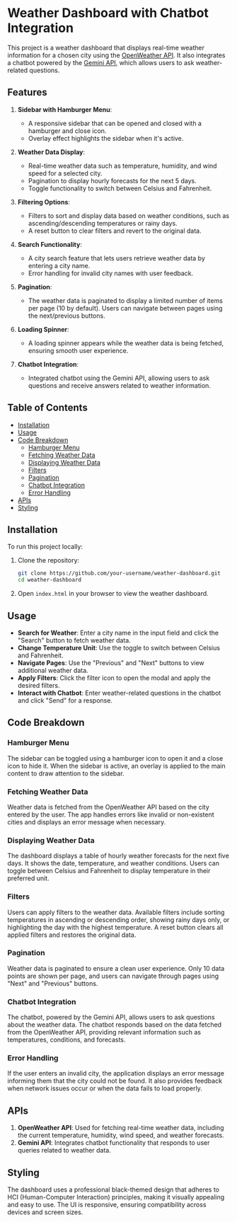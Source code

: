 # Weather Dashboard with Chatbot Integration

This project is a weather dashboard that displays real-time weather information for a chosen city using the [OpenWeather API](https://openweathermap.org/). It also integrates a chatbot powered by the [Gemini API](https://aistudio.google.com/app/prompts/1c-b9cAkurKOwj4WMnsVuyl34Yf8U398l), which allows users to ask weather-related questions.

## Features

1. **Sidebar with Hamburger Menu**:

   - A responsive sidebar that can be opened and closed with a hamburger and close icon.
   - Overlay effect highlights the sidebar when it's active.

2. **Weather Data Display**:

   - Real-time weather data such as temperature, humidity, and wind speed for a selected city.
   - Pagination to display hourly forecasts for the next 5 days.
   - Toggle functionality to switch between Celsius and Fahrenheit.

3. **Filtering Options**:

   - Filters to sort and display data based on weather conditions, such as ascending/descending temperatures or rainy days.
   - A reset button to clear filters and revert to the original data.

4. **Search Functionality**:

   - A city search feature that lets users retrieve weather data by entering a city name.
   - Error handling for invalid city names with user feedback.

5. **Pagination**:

   - The weather data is paginated to display a limited number of items per page (10 by default). Users can navigate between pages using the next/previous buttons.

6. **Loading Spinner**:

   - A loading spinner appears while the weather data is being fetched, ensuring smooth user experience.

7. **Chatbot Integration**:
   - Integrated chatbot using the Gemini API, allowing users to ask questions and receive answers related to weather information.

## Table of Contents

- [Installation](#installation)
- [Usage](#usage)
- [Code Breakdown](#code-breakdown)
  - [Hamburger Menu](#hamburger-menu)
  - [Fetching Weather Data](#fetching-weather-data)
  - [Displaying Weather Data](#displaying-weather-data)
  - [Filters](#filters)
  - [Pagination](#pagination)
  - [Chatbot Integration](#chatbot-integration)
  - [Error Handling](#error-handling)
- [APIs](#apis)
- [Styling](#styling)

## Installation

To run this project locally:

1. Clone the repository:

   ```bash
   git clone https://github.com/your-username/weather-dashboard.git
   cd weather-dashboard
   ```

2. Open `index.html` in your browser to view the weather dashboard.

## Usage

- **Search for Weather**: Enter a city name in the input field and click the "Search" button to fetch weather data.
- **Change Temperature Unit**: Use the toggle to switch between Celsius and Fahrenheit.
- **Navigate Pages**: Use the "Previous" and "Next" buttons to view additional weather data.
- **Apply Filters**: Click the filter icon to open the modal and apply the desired filters.
- **Interact with Chatbot**: Enter weather-related questions in the chatbot and click "Send" for a response.

## Code Breakdown

### Hamburger Menu

The sidebar can be toggled using a hamburger icon to open it and a close icon to hide it. When the sidebar is active, an overlay is applied to the main content to draw attention to the sidebar.

### Fetching Weather Data

Weather data is fetched from the OpenWeather API based on the city entered by the user. The app handles errors like invalid or non-existent cities and displays an error message when necessary.

### Displaying Weather Data

The dashboard displays a table of hourly weather forecasts for the next five days. It shows the date, temperature, and weather conditions. Users can toggle between Celsius and Fahrenheit to display temperature in their preferred unit.

### Filters

Users can apply filters to the weather data. Available filters include sorting temperatures in ascending or descending order, showing rainy days only, or highlighting the day with the highest temperature. A reset button clears all applied filters and restores the original data.

### Pagination

Weather data is paginated to ensure a clean user experience. Only 10 data points are shown per page, and users can navigate through pages using "Next" and "Previous" buttons.

### Chatbot Integration

The chatbot, powered by the Gemini API, allows users to ask questions about the weather data. The chatbot responds based on the data fetched from the OpenWeather API, providing relevant information such as temperatures, conditions, and forecasts.

### Error Handling

If the user enters an invalid city, the application displays an error message informing them that the city could not be found. It also provides feedback when network issues occur or when the data fails to load properly.

## APIs

1. **OpenWeather API**: Used for fetching real-time weather data, including the current temperature, humidity, wind speed, and weather forecasts.
2. **Gemini API**: Integrates chatbot functionality that responds to user queries related to weather data.

## Styling

The dashboard uses a professional black-themed design that adheres to HCI (Human-Computer Interaction) principles, making it visually appealing and easy to use. The UI is responsive, ensuring compatibility across devices and screen sizes.
